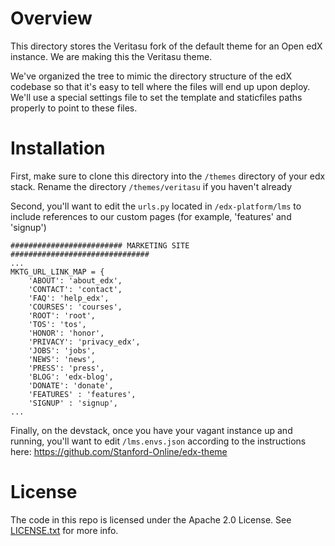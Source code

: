 Overview
========
This directory stores the Veritasu fork of the default theme for an Open edX instance. We are making this the Veritasu theme.

We've organized the tree to mimic the directory structure of the edX
codebase so that it's easy to tell where the files will end up upon
deploy. We'll use a special settings file to set the template and
staticfiles paths properly to point to these files.

Installation
=======
First, make sure to clone this directory into the `/themes` directory of your edx stack. Rename the directory `/themes/veritasu` if you haven't already

Second, you'll want to edit the `urls.py` located in `/edx-platform/lms` to include references to our custom pages (for example, 'features' and 'signup')

```
######################### MARKETING SITE ###############################
...
MKTG_URL_LINK_MAP = {
    'ABOUT': 'about_edx',
    'CONTACT': 'contact',
    'FAQ': 'help_edx',
    'COURSES': 'courses',
    'ROOT': 'root',
    'TOS': 'tos',
    'HONOR': 'honor',
    'PRIVACY': 'privacy_edx',
    'JOBS': 'jobs',
    'NEWS': 'news',
    'PRESS': 'press',
    'BLOG': 'edx-blog',
    'DONATE': 'donate',
    'FEATURES' : 'features',
    'SIGNUP' : 'signup',
...
```

Finally, on the devstack, once you have your vagant instance up and running, you'll want to edit `/lms.envs.json` according to the instructions here: https://github.com/Stanford-Online/edx-theme


License
=======

The code in this repo is licensed under the Apache 2.0 License.
See [LICENSE.txt](LICENSE.txt) for more info.
